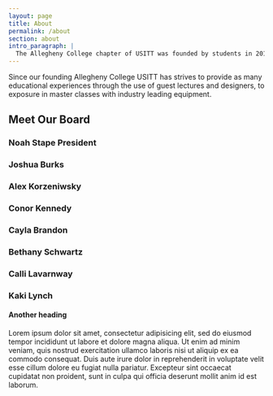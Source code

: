 ```yaml
---
layout: page
title: About
permalink: /about
section: about
intro_paragraph: |
  The Allegheny College chapter of USITT was founded by students in 2017 with the help of faculty advisers after students identified a strong need on campus for a Production pressence.
---
```

Since our founding Allegheny College USITT has strives to provide as many educational experiences through the use of guest lectures and designers, to exposure in master classes with industry leading equipment.

## Meet Our Board

### Noah Stape President


### Joshua Burks


### Alex Korzeniwsky


### Conor Kennedy


### Cayla Brandon


### Bethany Schwartz


### Calli Lavarnway


### Kaki Lynch


#### Another heading

Lorem ipsum dolor sit amet, consectetur adipisicing elit, sed do eiusmod tempor incididunt ut labore et dolore magna aliqua. Ut enim ad minim veniam, quis nostrud exercitation ullamco laboris nisi ut aliquip ex ea commodo consequat. Duis aute irure dolor in reprehenderit in voluptate velit esse cillum dolore eu fugiat nulla pariatur. Excepteur sint occaecat cupidatat non proident, sunt in culpa qui officia deserunt mollit anim id est laborum.
